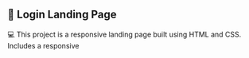 ##  📖 Login Landing Page 

💻 This project is a responsive landing page built using HTML and CSS.
 Includes a responsive

